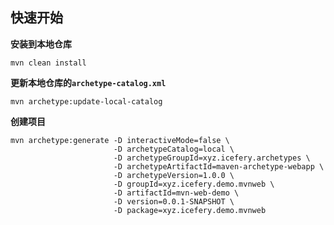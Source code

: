 ## 快速开始

**安装到本地仓库**

```shell
mvn clean install
```

**更新本地仓库的`archetype-catalog.xml`**

```shell
mvn archetype:update-local-catalog
```

**创建项目**

```shell
mvn archetype:generate -D interactiveMode=false \
                       -D archetypeCatalog=local \
                       -D archetypeGroupId=xyz.icefery.archetypes \
                       -D archetypeArtifactId=maven-archetype-webapp \
                       -D archetypeVersion=1.0.0 \
                       -D groupId=xyz.icefery.demo.mvnweb \
                       -D artifactId=mvn-web-demo \
                       -D version=0.0.1-SNAPSHOT \
                       -D package=xyz.icefery.demo.mvnweb
```